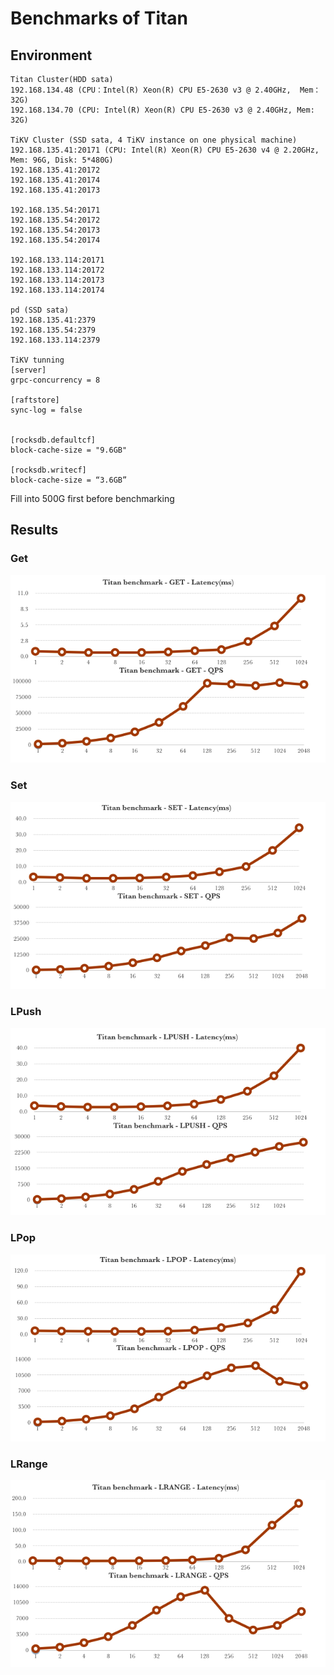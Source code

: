# Benchmarks of Titan

## Environment

```
Titan Cluster(HDD sata)
192.168.134.48 (CPU：Intel(R) Xeon(R) CPU E5-2630 v3 @ 2.40GHz,  Mem：32G)
192.168.134.70 (CPU: Intel(R) Xeon(R) CPU E5-2630 v3 @ 2.40GHz, Mem: 32G)

TiKV Cluster (SSD sata, 4 TiKV instance on one physical machine)
192.168.135.41:20171 (CPU: Intel(R) Xeon(R) CPU E5-2630 v4 @ 2.20GHz, Mem: 96G, Disk: 5*480G)
192.168.135.41:20172
192.168.135.41:20174
192.168.135.41:20173

192.168.135.54:20171
192.168.135.54:20172
192.168.135.54:20173
192.168.135.54:20174

192.168.133.114:20171
192.168.133.114:20172
192.168.133.114:20173
192.168.133.114:20174

pd (SSD sata)
192.168.135.41:2379
192.168.135.54:2379
192.168.133.114:2379

TiKV tunning
[server]
grpc-concurrency = 8

[raftstore]
sync-log = false


[rocksdb.defaultcf]
block-cache-size = "9.6GB"

[rocksdb.writecf]
block-cache-size = “3.6GB”
```

Fill into 500G first before benchmarking

## Results

### Get

![Get command benchmark](./get-benchmark.png)

### Set

![Set command benchmark](./set-benchmark.png)

### LPush

![LPush command benchmark](./lpush-benchmark.png)

### LPop

![LPop command benchmark](./lpop-benchmark.png)

### LRange

![LRange command benchmark](./lrange-benchmark.png)
